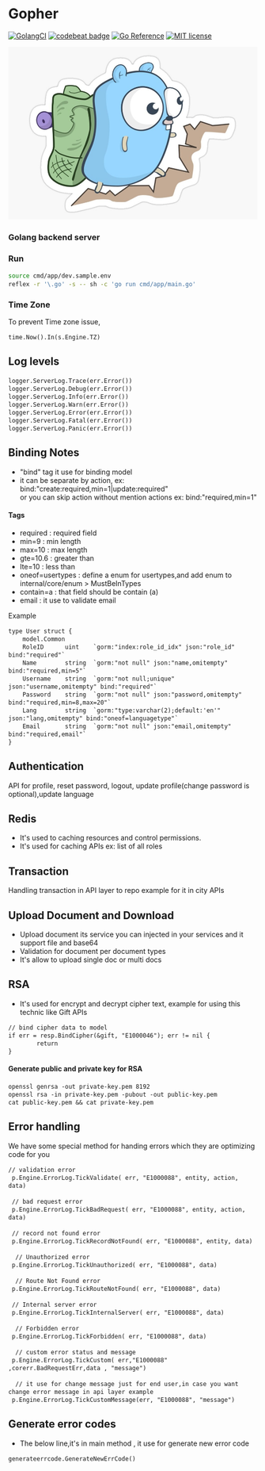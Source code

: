 # Gopher

[![GolangCI](https://golangci.com/badges/github.com/BarezAzad/gopher.svg)](https://golangci.com/r/github.com/BarezAzad/gopher)
[![codebeat badge](https://codebeat.co/badges/f7ed90cf-4793-4b82-acd3-00fecf4e3817)](https://codebeat.co/projects/github-com-BarezAzad-gopher-master)
[![Go Reference](https://pkg.go.dev/badge/github.com/BarezAzad/gopher.svg)](https://pkg.go.dev/github.com/BarezAzad/gopher)
[![MIT license](https://img.shields.io/badge/license-MIT-brightgreen.svg)](https://opensource.org/licenses/MIT)

![gopher](./gopher.jpg)

### Golang backend server

### Run

```bash
source cmd/app/dev.sample.env
reflex -r '\.go' -s -- sh -c 'go run cmd/app/main.go'
```

### Time Zone

To prevent Time zone issue,

```
time.Now().In(s.Engine.TZ)
```

## Log levels

```
logger.ServerLog.Trace(err.Error())
logger.ServerLog.Debug(err.Error())
logger.ServerLog.Info(err.Error())
logger.ServerLog.Warn(err.Error())
logger.ServerLog.Error(err.Error())
logger.ServerLog.Fatal(err.Error())
logger.ServerLog.Panic(err.Error())
```

## Binding Notes

- "bind" tag it use for binding model
- it can be separate by action, ex: bind:"create:required,min=1|update:required"  
  or you can skip action without mention actions ex: bind:"required,min=1"

#### Tags

- required : required field
- min=9 : min length
- max=10 : max length
- gte=10.6 : greater than
- lte=10 : less than
- oneof=usertypes : define a enum for usertypes,and add enum to internal/core/enum > MustBeInTypes
- contain=a : that field should be contain (a)
- email : it use to validate email

Example

```
type User struct {
	model.Common
	RoleID      uint    `gorm:"index:role_id_idx" json:"role_id" bind:"required"`
	Name        string  `gorm:"not null" json:"name,omitempty" bind:"required,min=5"`
	Username    string  `gorm:"not null;unique" json:"username,omitempty" bind:"required"`
	Password    string  `gorm:"not null" json:"password,omitempty" bind:"required,min=8,max=20"`
	Lang        string  `gorm:"type:varchar(2);default:'en'" json:"lang,omitempty" bind:"oneof=languagetype"`
	Email       string  `gorm:"not null" json:"email,omitempty" bind:"required,email"`
}
```

## Authentication

API for profile, reset password, logout, update profile(change password is optional),update language

## Redis

- It's used to caching resources and control permissions.
- It's used for caching APIs ex: list of all roles

## Transaction

Handling transaction in API layer to repo example for it in city APIs

## Upload Document and Download

- Upload document its service you can injected in your services and it support file and base64
- Validation for document per document types
- It's allow to upload single doc or multi docs

## RSA

- It's used for encrypt and decrypt cipher text, example for using this technic like Gift APIs

```
// bind cipher data to model
if err = resp.BindCipher(&gift, "E1000046"); err != nil {
		return
}
```

#### Generate public and private key for RSA

```
openssl genrsa -out private-key.pem 8192
openssl rsa -in private-key.pem -pubout -out public-key.pem
cat public-key.pem && cat private-key.pem
```

## Error handling

We have some special method for handing errors which they are optimizing code for you

```
// validation error
 p.Engine.ErrorLog.TickValidate( err, "E1000088", entity, action, data)

 // bad request error
 p.Engine.ErrorLog.TickBadRequest( err, "E1000088", entity, action, data)

 // record not found error
 p.Engine.ErrorLog.TickRecordNotFound( err, "E1000088", entity, data)

  // Unauthorized error
 p.Engine.ErrorLog.TickUnauthorized( err, "E1000088", data)

  // Route Not Found error
 p.Engine.ErrorLog.TickRouteNotFound( err, "E1000088", data)

 // Internal server error
 p.Engine.ErrorLog.TickInternalServer( err, "E1000088", data)

  // Forbidden error
 p.Engine.ErrorLog.TickForbidden( err, "E1000088", data)

  // custom error status and message
 p.Engine.ErrorLog.TickCustom( err,"E1000088" ,corerr.BadRequestErr,data , "message")

  // it use for change message just for end user,in case you want change error message in api layer example
 p.Engine.ErrorLog.TickCustomMessage(err, "E1000088", "message")
```

## Generate error codes

- The below line,it's in main method , it use for generate new error code

```
generateerrcode.GenerateNewErrCode()
```
